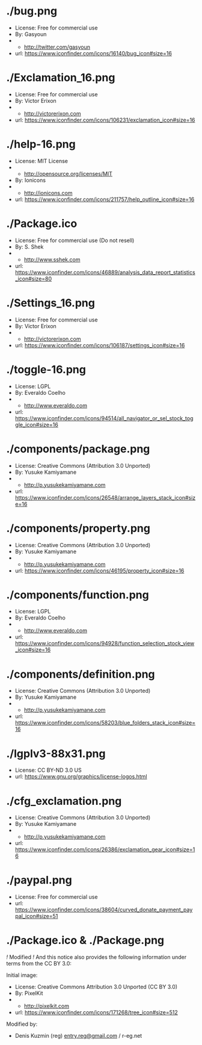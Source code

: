 # ./bug.png

* License: Free for commercial use
* By: Gasyoun
* * http://twitter.com/gasyoun
* url: https://www.iconfinder.com/icons/16140/bug_icon#size=16

# ./Exclamation_16.png

* License: Free for commercial use
* By: Victor Erixon 
* * http://victorerixon.com
* url: https://www.iconfinder.com/icons/106231/exclamation_icon#size=16

# ./help-16.png

* License: MIT License
* * http://opensource.org/licenses/MIT
* By: Ionicons
* * http://ionicons.com
* url: https://www.iconfinder.com/icons/211757/help_outline_icon#size=16

# ./Package.ico

* License: Free for commercial use (Do not resell)
* By: S. Shek
* * http://www.sshek.com
* url: https://www.iconfinder.com/icons/46889/analysis_data_report_statistics_icon#size=80

# ./Settings_16.png

* License: Free for commercial use
* By: Victor Erixon
* * http://victorerixon.com
* url: https://www.iconfinder.com/icons/106187/settings_icon#size=16

# ./toggle-16.png

* License: LGPL
* By: Everaldo Coelho
* * http://www.everaldo.com
* url: https://www.iconfinder.com/icons/94514/all_navigator_or_sel_stock_toggle_icon#size=16

# ./components/package.png

* License: Creative Commons (Attribution 3.0 Unported)
* By: Yusuke Kamiyamane
* * http://p.yusukekamiyamane.com
* url: https://www.iconfinder.com/icons/26548/arrange_layers_stack_icon#size=16

# ./components/property.png

* License: Creative Commons (Attribution 3.0 Unported)
* By: Yusuke Kamiyamane
* * http://p.yusukekamiyamane.com
* url: https://www.iconfinder.com/icons/46195/property_icon#size=16

# ./components/function.png

* License: LGPL
* By: Everaldo Coelho
* * http://www.everaldo.com
* url: https://www.iconfinder.com/icons/94928/function_selection_stock_view_icon#size=16

# ./components/definition.png

* License: Creative Commons (Attribution 3.0 Unported)
* By: Yusuke Kamiyamane
* * http://p.yusukekamiyamane.com
* url: https://www.iconfinder.com/icons/58203/blue_folders_stack_icon#size=16

# ./lgplv3-88x31.png

* License: CC BY-ND 3.0 US
* url: https://www.gnu.org/graphics/license-logos.html

# ./cfg_exclamation.png

* License: Creative Commons (Attribution 3.0 Unported)
* By: Yusuke Kamiyamane
* * http://p.yusukekamiyamane.com
* url: https://www.iconfinder.com/icons/26386/exclamation_gear_icon#size=16

# ./paypal.png

* License: Free for commercial use
* url: https://www.iconfinder.com/icons/38604/curved_donate_payment_paypal_icon#size=51

# ./Package.ico & ./Package.png

*!* Modified *!* And this notice also provides the following information under terms from the CC BY 3.0:

Initial image:

* License: Creative Commons Attribution 3.0 Unported (CC BY 3.0)
* By: PixelKit 
* * http://pixelkit.com
* url: https://www.iconfinder.com/icons/171268/tree_icon#size=512

Modified by:

* Denis Kuzmin (reg) <entry.reg@gmail.com> / r-eg.net

